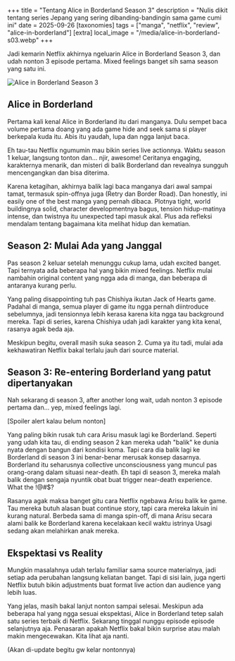 +++
title = "Tentang Alice in Borderland Season 3"
description = "Nulis dikit tentang series Jepang yang sering dibanding-bandingin sama game cumi ini"
date = 2025-09-26
[taxonomies]
tags = ["manga", "netflix", "review", "alice-in-borderland"]
[extra]
local_image = "/media/alice-in-borderland-s03.webp"
+++

Jadi kemarin Netflix akhirnya ngeluarin Alice in Borderland Season 3, dan udah nonton 3 episode pertama. Mixed feelings banget sih sama season yang satu ini.

![Alice in Borderland Season 3](/media/alice-in-borderland-s03.webp)

## Alice in Borderland

Pertama kali kenal Alice in Borderland itu dari manganya. Dulu sempet baca volume pertama doang yang ada game hide and seek sama si player berkepala kuda itu. Abis itu yaudah, lupa dan ngga lanjut baca.

Eh tau-tau Netflix ngumumin mau bikin series live actionnya. Waktu season 1 keluar, langsung tonton dan... njir, awesome! Ceritanya engaging, karakternya menarik, dan misteri di balik Borderland dan revealnya sungguh mencengangkan dan bisa diterima.

Karena ketagihan, akhirnya balik lagi baca manganya dari awal sampai tamat, termasuk spin-offnya juga (Retry dan Border Road). Dan honestly, ini easily one of the best manga yang pernah dibaca. Plotnya tight, world buildingnya solid, character developmentnya bagus, tension hidup-matinya intense, dan twistnya itu unexpected tapi masuk akal. Plus ada refleksi mendalam tentang bagaimana kita melihat hidup dan kematian.

## Season 2: Mulai Ada yang Janggal

Pas season 2 keluar setelah menunggu cukup lama, udah excited banget. Tapi ternyata ada beberapa hal yang bikin mixed feelings. Netflix mulai nambahin original content yang ngga ada di manga, dan beberapa di antaranya kurang perlu.

Yang paling disappointing tuh pas Chishiya ikutan Jack of Hearts game. Padahal di manga, semua player di game itu ngga pernah diintroduce sebelumnya, jadi tensionnya lebih kerasa karena kita ngga tau background mereka. Tapi di series, karena Chishiya udah jadi karakter yang kita kenal, rasanya agak beda aja.

Meskipun begitu, overall masih suka season 2. Cuma ya itu tadi, mulai ada kekhawatiran Netflix bakal terlalu jauh dari source material.

## Season 3: Re-entering Borderland yang patut dipertanyakan

Nah sekarang di season 3, after another long wait, udah nonton 3 episode pertama dan... yep, mixed feelings lagi.

[Spoiler alert kalau belum nonton]

Yang paling bikin rusak tuh cara Arisu masuk lagi ke Borderland. Seperti yang udah kita tau, di ending season 2 kan mereka udah "balik" ke dunia nyata dengan bangun dari kondisi koma. Tapi cara dia balik lagi ke Borderland di season 3 ini benar-benar merusak konsep dasarnya. Borderland itu seharusnya collective unconsciousness yang muncul pas orang-orang dalam situasi near-death. Eh tapi di season 3, mereka malah balik dengan sengaja nyuntik obat buat trigger near-death experience. What the !@#$?

Rasanya agak maksa banget gitu cara Netflix ngebawa Arisu balik ke game. Tau mereka butuh alasan buat continue story, tapi cara mereka lakuin ini kurang natural. Berbeda sama di manga spin-off, di mana Arisu secara alami balik ke Borderland karena kecelakaan kecil waktu istrinya Usagi sedang akan melahirkan anak mereka.

## Ekspektasi vs Reality

Mungkin masalahnya udah terlalu familiar sama source materialnya, jadi setiap ada perubahan langsung keliatan banget. Tapi di sisi lain, juga ngerti Netflix butuh bikin adjustments buat format live action dan audience yang lebih luas.

Yang jelas, masih bakal lanjut nonton sampai selesai. Meskipun ada beberapa hal yang ngga sesuai ekspektasi, Alice in Borderland tetep salah satu series terbaik di Netflix. Sekarang tinggal nunggu episode episode selanjutnya aja. Penasaran apakah Netflix bakal bikin surprise atau malah makin mengecewakan. Kita lihat aja nanti.

(Akan di-update begitu gw kelar nontonnya)
